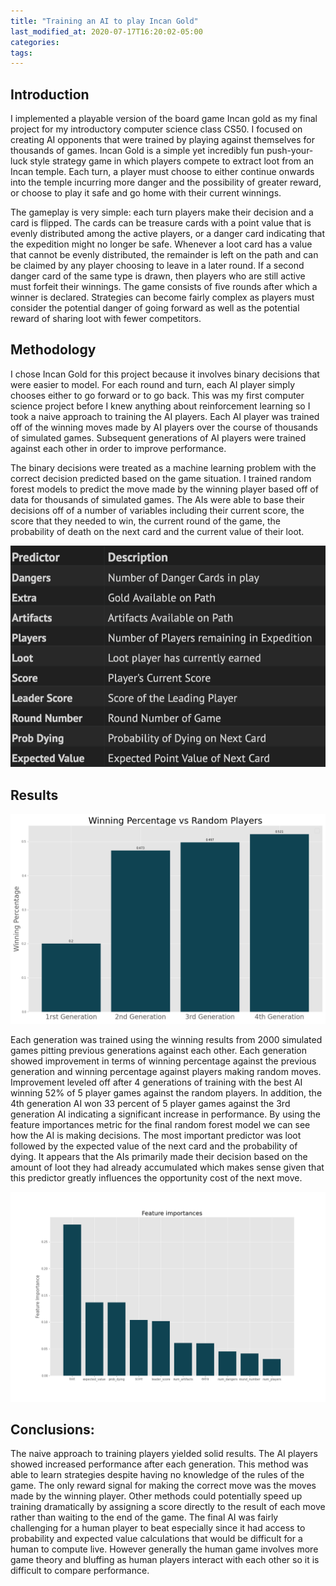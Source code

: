 ```yaml
---
title: "Training an AI to play Incan Gold"
last_modified_at: 2020-07-17T16:20:02-05:00
categories:
tags:
---
```


## Introduction

I implemented a playable version of the  board game Incan gold as my final project for my introductory computer science class CS50. I focused on creating AI opponents that were trained by playing against themselves for thousands of games. Incan Gold is a simple yet incredibly fun push-your-luck style strategy game in which players compete to extract loot from an Incan temple. Each turn, a player must choose to either continue onwards into the temple incurring more danger and the possibility of greater reward, or choose to play it safe and go home with their current winnings. 

The gameplay is very simple: each turn players make their decision and a card is flipped. The cards can be treasure cards with a point value that is evenly distributed among the active players, or a danger card indicating that the expedition might no longer be safe. Whenever a loot card has a value that cannot be evenly distributed, the remainder is left on the path and can be claimed by any player choosing to leave in a later round. If a second danger card of the same type is drawn, then players who are still active must forfeit their winnings. The game consists of five rounds after which a winner is declared. Strategies can become fairly complex as players must consider the potential danger of going forward as well as the potential reward of sharing loot with fewer competitors. 


## Methodology
I chose Incan Gold for this project because it involves binary decisions that were easier to model. For each round and turn, each AI player simply chooses either to go forward or to go back. This was my first computer science project before I knew anything  about reinforcement learning so I took a naive approach to training the AI players. Each AI player was trained off of the winning moves made by AI players over the course of thousands of simulated games. Subsequent generations of AI players were trained against each other in order to improve performance. 

The binary decisions were treated as a machine learning problem with the correct decision predicted based on the game situation. I trained random forest models to predict the move made by the winning player based off of data for thousands of simulated games. The AIs were able to base their decisions off of a number of variables including their current score, the score that they needed to win, the current round of the game, the probability of death on the next card and the current value of their loot.


![Game Predictors](/assets/images/IncanGoldTable.png)
## Results

![Results](/assets/images/incan_gold_graph.png)

Each generation was trained using the winning results from 2000 simulated games pitting previous generations against each other. Each generation showed improvement in terms of winning percentage against the previous generation and winning percentage against players making random moves. Improvement leveled off after 4 generations of training with the best AI winning 52% of 5 player games against the random players. In addition, the 4th generation AI won 33 percent of 5 player games against the 3rd generation AI indicating a significant increase in performance. By using the feature importances metric for the final random forest model we can see how the AI is making decisions. The most important predictor was loot followed by the expected value of the next card and the probability of dying. It appears that the AIs primarily made their decision based on the amount of loot they had already accumulated which makes sense given that this predictor greatly influences the opportunity cost of the next move. 

![Feature Importances](/assets/images/feature_importances.png)


## Conclusions:
The naive approach to training players yielded solid results. The AI players showed increased performance after each generation.  This method was able to learn strategies despite having no knowledge of the rules of the game. The only reward signal for making the correct move was the moves made by the winning player. Other methods could potentially speed up training dramatically by assigning a score directly to the result of each move rather than waiting to the end of the game. The final AI was fairly challenging for a human player to beat especially since it had access to probability and expected value calculations that would be difficult for a human to compute live. However generally the human game involves more game theory and bluffing as human players interact with each other so it is difficult to compare performance. 

